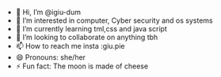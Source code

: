 - 👋 Hi, I’m @igiu-dum
- 👀 I’m interested in computer, Cyber ​​security and os systems 
- 🌱 I’m currently learning tml,css and java script
- 💞️ I’m looking to collaborate on anything tbh
- 📫 How to reach me insta :giu.pie
- 😄 Pronouns: she/her
- ⚡ Fun fact: The moon is made of cheese 
<!---
igiu-dum/igiu-dum is a ✨ special ✨ repository because its `README.md` (this file) appears on your GitHub profile.
You can click the Preview link to take a look at your changes.
--->
